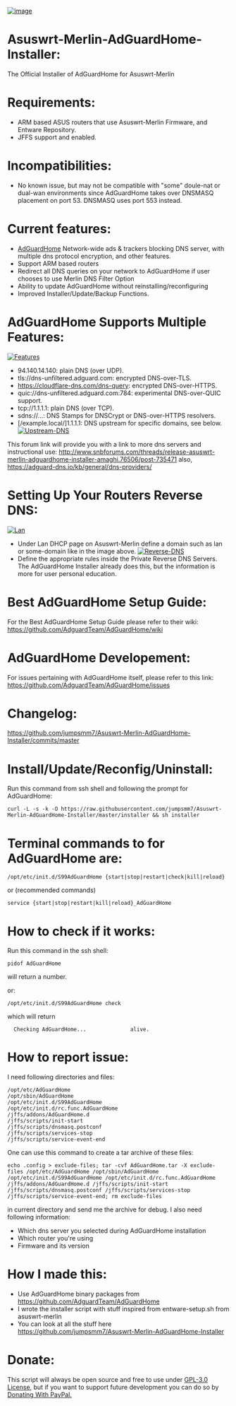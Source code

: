 <a href="https://ibb.co/Zm7hLhD"><img src="https://i.ibb.co/0tvfDfb/image.png" alt="image" border="0"></a>
# Asuswrt-Merlin-AdGuardHome-Installer:
The Official Installer of AdGuardHome for Asuswrt-Merlin
# Requirements:
- ARM based ASUS routers that use Asuswrt-Merlin Firmware, and Entware Repository.
- JFFS support and enabled.
# Incompatibilities:
- No known issue, but may not be compatible with "some" doule-nat or dual-wan environments since AdGuardHome takes over DNSMASQ placement on port 53. DNSMASQ uses port 553 instead.
# Current features:
- [AdGuardHome](https://github.com/AdguardTeam/AdGuardHome) Network-wide ads & trackers blocking DNS server, with multiple dns protocol encryption, and other features.
- Support ARM based routers
- Redirect all DNS queries on your network to AdGuardHome if user chooses to use Merlin DNS Filter Option
- Ability to update AdGuardHome without reinstalling/reconfiguring
- Improved Installer/Update/Backup Functions.
# AdGuardHome Supports Multiple Features:
<a href="https://ibb.co/ZhTX4N4"><img src="https://i.ibb.co/cNT3fxf/Features.jpg" alt="Features" border="0"></a>
- 94.140.14.140: plain DNS (over UDP).
- tls://dns-unfiltered.adguard.com: encrypted DNS-over-TLS.
- https://cloudflare-dns.com/dns-query: encrypted DNS-over-HTTPS.
- quic://dns-unfiltered.adguard.com:784: experimental DNS-over-QUIC support.
- tcp://1.1.1.1: plain DNS (over TCP).
- sdns://...: DNS Stamps for DNSCrypt or DNS-over-HTTPS resolvers.
- [/example.local/]1.1.1.1: DNS upstream for specific domains, see below.
<a href="https://ibb.co/txhZqvt"><img src="https://i.ibb.co/SdxQtM8/Upstream-DNS.jpg" alt="Upstream-DNS" border="0"></a>

This forum link will provide you with a link to more dns servers and instructional use:
http://www.snbforums.com/threads/release-asuswrt-merlin-adguardhome-installer-amaghi.76506/post-735471
also,
https://adguard-dns.io/kb/general/dns-providers/
# Setting Up Your Routers Reverse DNS:
<a href="https://imgbb.com/"><img src="https://i.ibb.co/QvJ5nNV/Lan.jpg" alt="Lan" border="0"></a>
- Under Lan DHCP page on Asuswrt-Merlin define a domain such as lan or some-domain like in the image above.
<a href="https://ibb.co/vDRpFQh"><img src="https://i.ibb.co/4J3zqY2/Reverse-DNS.jpg" alt="Reverse-DNS" border="0"></a>
- Define the appropriate rules inside the Private Reverse DNS Servers.
The AdGuardHome Installer already does this, but the information is more for user personal education. 
# Best AdGuardHome Setup Guide:
For the Best AdGuardHome Setup Guide please refer to their wiki:
https://github.com/AdguardTeam/AdGuardHome/wiki
# AdGuardHome Developement:
For issues pertaining with AdGuardHome itself, please refer to this link:
https://github.com/AdguardTeam/AdGuardHome/issues
# Changelog:
https://github.com/jumpsmm7/Asuswrt-Merlin-AdGuardHome-Installer/commits/master
# Install/Update/Reconfig/Uninstall:
Run this command from ssh shell and following the prompt for AdGuardHome:
```
curl -L -s -k -O https://raw.githubusercontent.com/jumpsmm7/Asuswrt-Merlin-AdGuardHome-Installer/master/installer && sh installer
```
# Terminal commands to for AdGuardHome are:
```
/opt/etc/init.d/S99AdGuardHome {start|stop|restart|check|kill|reload}
```
or (recommended commands)
```
service {start|stop|restart|kill|reload}_AdGuardHome
```
# How to check if it works:
Run this command in the ssh shell:
```
pidof AdGuardHome
```
will return a number.

or:
```
/opt/etc/init.d/S99AdGuardHome check
```
which will return
```
  Checking AdGuardHome...              alive.
```
# How to report issue:
I need following directories and files:
```
/opt/etc/AdGuardHome
/opt/sbin/AdGuardHome
/opt/etc/init.d/S99AdGuardHome
/opt/etc/init.d/rc.func.AdGuardHome
/jffs/addons/AdGuardHome.d
/jffs/scripts/init-start
/jffs/scripts/dnsmasq.postconf
/jffs/scripts/services-stop
/jffs/scripts/service-event-end
```
One can use this command to create a tar archive of these files:
```
echo .config > exclude-files; tar -cvf AdGuardHome.tar -X exclude-files /opt/etc/AdGuardHome /opt/sbin/AdGuardHome /opt/etc/init.d/S99AdGuardHome /opt/etc/init.d/rc.func.AdGuardHome /jffs/addons/AdGuardHome.d /jffs/scripts/init-start /jffs/scripts/dnsmasq.postconf /jffs/scripts/services-stop /jffs/scripts/service-event-end; rm exclude-files
```
in current directory and send me the archive for debug.
I also need following information:
- Which dns server you selected during AdGuardHome installation
- Which router you're using
- Firmware and its version
# How I made this:
- Use AdGuardHome binary packages from https://github.com/AdguardTeam/AdGuardHome
- I wrote the installer script with stuff inspired from entware-setup.sh from asuswrt-merlin
- You can look at all the stuff here https://github.com/jumpsmm7/Asuswrt-Merlin-AdGuardHome-Installer
# Donate:
This script will always be open source and free to use under [GPL-3.0 License](https://raw.githubusercontent.com/jumpsmm7/Asuswrt-Merlin-AdGuardHome-Installer/master/LICENSE), but if you want to support future development you can do so by [Donating With PayPal.](https://paypal.me/swotrb)
